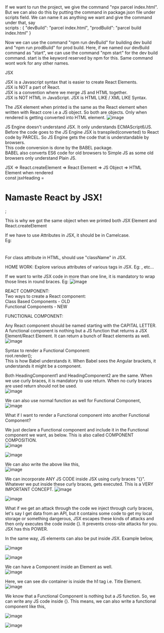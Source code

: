 If we want to run the project, we give the command "npx parcel index.html". But we can also do this by putting the command in package.json file under scripts field. We can name it as anything we want and give the command under that, say  
scripts : {
"devBuild": "parcel index.html",
"prodBuild": "parcel build index.html"
}  

Now we can use the command "npm run devBuild" for building dev build and "npm run prodBuild" for prod build. Here, if we named our devBuild command as "start", we can use the command "npm start" for the dev build command. start is the keyword reserved by npm for this. Same command wont work for any other names.

JSX  

JSX is a Javascript syntax that is easier to create React Elements.    
JSX is NOT a part of React.  
JSX is a convention where we merge JS and HTML together.  
JSX is NOT HTML in JavaScript. JSX is HTML LIKE / XML LIKE Syntax.  

The JSX element when printed is the same as the React element when written with React core i.e a JS object. So both are objects. Only when rendered is getting converted into HTML element.
![image](https://github.com/Gayathri229/NamasteReact/assets/60467364/b856c808-7822-4344-9150-e9c222b21508)


JS Engine doesn't understand JSX. It only understands ECMAScript6/JS.
Before the code goes to the JS Engine JSX is transpiled(converted) to React code by PARCEL. So JS Engine gets the code that is understandable by browsers.  
This code conversion is done by the BABEL package.  
BABEL also converts ES6 code for old browsers to Simple JS as some old browsers only understand Plain JS.  

JSX => React.createElement => React Element => JS Object => HTML Element when rendered  
const jsxHeading = <h1 id="heading"> Namaste React by JSX! </h1>;

This is why we got the same object when we printed both JSX Element and React.createElement


If we have to use Attributes in JSX, it should be in Camelcase.  
Eg: <h1 tabIndex=1> </h1>

For class attribute in HTML, should use "className" in JSX.

HOME WORK: Explore various attributes of various tags in JSX. Eg: <img src="">, <a> etc...


If we want to write JSX code in more than one line, it is mandatory to wrap those lines in round braces.
Eg: ![image](https://github.com/Gayathri229/NamasteReact/assets/60467364/13bc6d5b-0e8b-49f5-8625-d01a5f3c78a7)


REACT COMPONENT:  
Two ways to create a React component:  
Class Based Components - OLD  
Functional Components - NEW  



FUNCTIONAL COMPONENT:

Any React component should be named starting with the CAPITAL LETTER.  
A functional component is nothing but a JS function that returns a JSX Element/React Element. It can return a bunch of React elements as well.
![image](https://github.com/Gayathri229/NamasteReact/assets/60467364/0341448b-8557-43eb-b690-3b6e73f71ca8)


Syntax to render a Functional Component:  
root.render(<HeadingComponent/>);  
This is how Babel understands it. When Babel sees the Angular brackets, it understands it might be a component. 

Both HeadingComponent1 and HeadingComponent2 are the same. When we use curly braces, it is mandatory to use return. When no curly braces are used return should not be used.  
![image](https://github.com/Gayathri229/NamasteReact/assets/60467364/207935a8-1324-43fb-9250-6a49cd3958ef)

We can also use normal function as well for Functional Component,  
![image](https://github.com/Gayathri229/NamasteReact/assets/60467364/9adcc664-450d-4807-9d26-7a6832cb4b14)

What if I want to render a Functional component into another Functional Component?  

We just declare a Functional component and include it in the Functional component we want, as below. This is also called COMPONENT COMPOSITION.  
![image](https://github.com/Gayathri229/NamasteReact/assets/60467364/acb8c275-2ced-40e6-a8f3-fe9127778108)

![image](https://github.com/Gayathri229/NamasteReact/assets/60467364/43073f14-a113-4847-ba9c-55f88ef75cd2)

We can also write the above like this,  
![image](https://github.com/Gayathri229/NamasteReact/assets/60467364/aa3b3c94-9ecd-401f-90f7-c10cdcc11472)



We can incorporate ANY JS CODE inside JSX using curly braces "{}". Whatever we put inside these curly braces, gets executed. This is a VERY IMPORTANT CONCEPT. 
![image](https://github.com/Gayathri229/NamasteReact/assets/60467364/a155e7f9-dae7-4060-be5c-c28e113ab33e)

![image](https://github.com/Gayathri229/NamasteReact/assets/60467364/1dcf7cdb-3fa9-4c88-b37d-2204ee4c7e0a)

What if we get an attack through the code we inject through curly braces, let's say I get data from an API, but it contains some code to get my local storage or something dangerous, JSX escapes these kinds of attacks and then only executes the code inside {}. It prevents cross-site attacks for you. JSX has this POWER.


In the same way, JS elements can also be put inside JSX. Example below,   

![image](https://github.com/Gayathri229/NamasteReact/assets/60467364/aa83cda4-c93b-4d55-992d-2a6d56d4ae64)

![image](https://github.com/Gayathri229/NamasteReact/assets/60467364/e4f25247-29a3-4596-a53a-26730b81a6fe)



We can have a Component inside an Element as well.  
![image](https://github.com/Gayathri229/NamasteReact/assets/60467364/ece6930b-cee9-4c65-9dca-7d18c61ab2dc)

Here, we can see div container is inside the h1 tag i.e. Title Element.  
![image](https://github.com/Gayathri229/NamasteReact/assets/60467364/ca18e807-35ad-4ec1-b6db-e44c99ad1bda)



We know that a Functional Component is nothing but a JS function. So, we can write any JS code inside {}. This means, we can also write a functional component like this,

![image](https://github.com/Gayathri229/NamasteReact/assets/60467364/b67b12d2-1e54-4805-b252-3a0dc83300a8)

![image](https://github.com/Gayathri229/NamasteReact/assets/60467364/36b00b14-bb42-4a99-8381-f23c0de00c91)


